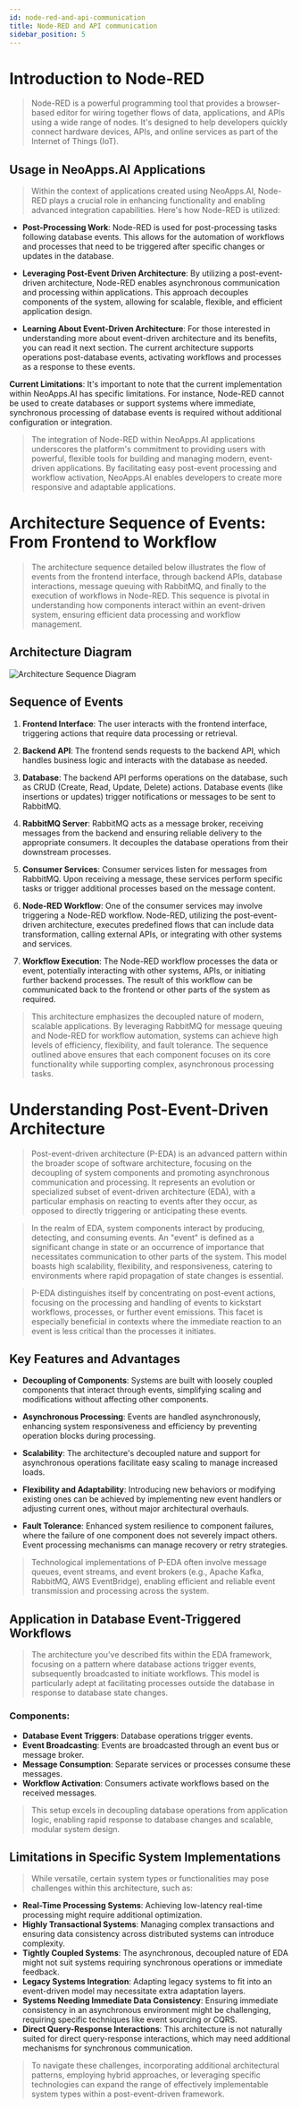 ```yaml
---
id: node-red-and-api-communication
title: Node-RED and API communication
sidebar_position: 5
---
```


# Introduction to Node-RED

> Node-RED is a powerful programming tool that provides a browser-based editor for wiring together flows of data, applications, and APIs using a wide range of nodes. It's designed to help developers quickly connect hardware devices, APIs, and online services as part of the Internet of Things (IoT).

## Usage in NeoApps.AI Applications

> Within the context of applications created using NeoApps.AI, Node-RED plays a crucial role in enhancing functionality and enabling advanced integration capabilities. Here's how Node-RED is utilized:

- **Post-Processing Work**: Node-RED is used for post-processing tasks following database events. This allows for the automation of workflows and processes that need to be triggered after specific changes or updates in the database.

- **Leveraging Post-Event Driven Architecture**: By utilizing a post-event-driven architecture, Node-RED enables asynchronous communication and processing within applications. This approach decouples components of the system, allowing for scalable, flexible, and efficient application design.

- **Learning About Event-Driven Architecture**: For those interested in understanding more about event-driven architecture and its benefits, you can read it next section. The current architecture supports operations post-database events, activating workflows and processes as a response to these events.

**Current Limitations**: It's important to note that the current implementation within NeoApps.AI has specific limitations. For instance, Node-RED cannot be used to create databases or support systems where immediate, synchronous processing of database events is required without additional configuration or integration.

> The integration of Node-RED within NeoApps.AI applications underscores the platform's commitment to providing users with powerful, flexible tools for building and managing modern, event-driven applications. By facilitating easy post-event processing and workflow activation, NeoApps.AI enables developers to create more responsive and adaptable applications.

# Architecture Sequence of Events: From Frontend to Workflow

> The architecture sequence detailed below illustrates the flow of events from the frontend interface, through backend APIs, database interactions, message queuing with RabbitMQ, and finally to the execution of workflows in Node-RED. This sequence is pivotal in understanding how components interact within an event-driven system, ensuring efficient data processing and workflow management.

## Architecture Diagram

![Architecture Sequence Diagram](../../static/img/Architecture_diagram.png)

## Sequence of Events

1. **Frontend Interface**: The user interacts with the frontend interface, triggering actions that require data processing or retrieval.

2. **Backend API**: The frontend sends requests to the backend API, which handles business logic and interacts with the database as needed.

3. **Database**: The backend API performs operations on the database, such as CRUD (Create, Read, Update, Delete) actions. Database events (like insertions or updates) trigger notifications or messages to be sent to RabbitMQ.

4. **RabbitMQ Server**: RabbitMQ acts as a message broker, receiving messages from the backend and ensuring reliable delivery to the appropriate consumers. It decouples the database operations from their downstream processes.

5. **Consumer Services**: Consumer services listen for messages from RabbitMQ. Upon receiving a message, these services perform specific tasks or trigger additional processes based on the message content.

6. **Node-RED Workflow**: One of the consumer services may involve triggering a Node-RED workflow. Node-RED, utilizing the post-event-driven architecture, executes predefined flows that can include data transformation, calling external APIs, or integrating with other systems and services.

7. **Workflow Execution**: The Node-RED workflow processes the data or event, potentially interacting with other systems, APIs, or initiating further backend processes. The result of this workflow can be communicated back to the frontend or other parts of the system as required.

> This architecture emphasizes the decoupled nature of modern, scalable applications. By leveraging RabbitMQ for message queuing and Node-RED for workflow automation, systems can achieve high levels of efficiency, flexibility, and fault tolerance. The sequence outlined above ensures that each component focuses on its core functionality while supporting complex, asynchronous processing tasks.

# Understanding Post-Event-Driven Architecture

> Post-event-driven architecture (P-EDA) is an advanced pattern within the broader scope of software architecture, focusing on the decoupling of system components and promoting asynchronous communication and processing. It represents an evolution or specialized subset of event-driven architecture (EDA), with a particular emphasis on reacting to events after they occur, as opposed to directly triggering or anticipating these events.

> In the realm of EDA, system components interact by producing, detecting, and consuming events. An "event" is defined as a significant change in state or an occurrence of importance that necessitates communication to other parts of the system. This model boasts high scalability, flexibility, and responsiveness, catering to environments where rapid propagation of state changes is essential.

> P-EDA distinguishes itself by concentrating on post-event actions, focusing on the processing and handling of events to kickstart workflows, processes, or further event emissions. This facet is especially beneficial in contexts where the immediate reaction to an event is less critical than the processes it initiates.

## Key Features and Advantages

- **Decoupling of Components**: Systems are built with loosely coupled components that interact through events, simplifying scaling and modifications without affecting other components.

- **Asynchronous Processing**: Events are handled asynchronously, enhancing system responsiveness and efficiency by preventing operation blocks during processing.

- **Scalability**: The architecture's decoupled nature and support for asynchronous operations facilitate easy scaling to manage increased loads.

- **Flexibility and Adaptability**: Introducing new behaviors or modifying existing ones can be achieved by implementing new event handlers or adjusting current ones, without major architectural overhauls.

- **Fault Tolerance**: Enhanced system resilience to component failures, where the failure of one component does not severely impact others. Event processing mechanisms can manage recovery or retry strategies.

> Technological implementations of P-EDA often involve message queues, event streams, and event brokers (e.g., Apache Kafka, RabbitMQ, AWS EventBridge), enabling efficient and reliable event transmission and processing across the system.

## Application in Database Event-Triggered Workflows

> The architecture you've described fits within the EDA framework, focusing on a pattern where database actions trigger events, subsequently broadcasted to initiate workflows. This model is particularly adept at facilitating processes outside the database in response to database state changes.

### Components:

- **Database Event Triggers**: Database operations trigger events.
- **Event Broadcasting**: Events are broadcasted through an event bus or message broker.
- **Message Consumption**: Separate services or processes consume these messages.
- **Workflow Activation**: Consumers activate workflows based on the received messages.

> This setup excels in decoupling database operations from application logic, enabling rapid response to database changes and scalable, modular system design.

## Limitations in Specific System Implementations

> While versatile, certain system types or functionalities may pose challenges within this architecture, such as:

- **Real-Time Processing Systems**: Achieving low-latency real-time processing might require additional optimization.
- **Highly Transactional Systems**: Managing complex transactions and ensuring data consistency across distributed systems can introduce complexity.
- **Tightly Coupled Systems**: The asynchronous, decoupled nature of EDA might not suit systems requiring synchronous operations or immediate feedback.
- **Legacy Systems Integration**: Adapting legacy systems to fit into an event-driven model may necessitate extra adaptation layers.
- **Systems Needing Immediate Data Consistency**: Ensuring immediate consistency in an asynchronous environment might be challenging, requiring specific techniques like event sourcing or CQRS.
- **Direct Query-Response Interactions**: This architecture is not naturally suited for direct query-response interactions, which may need additional mechanisms for synchronous communication.

> To navigate these challenges, incorporating additional architectural patterns, employing hybrid approaches, or leveraging specific technologies can expand the range of effectively implementable system types within a post-event-driven framework.